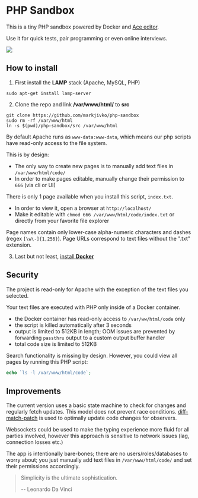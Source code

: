 # PHP Sandbox

This is a tiny PHP sandbox powered by Docker and [Ace editor](https://github.com/ajaxorg/ace).

Use it for quick tests, pair programming or even online interviews.

<a href="https://github.com/markjivko/php-sandbox/blob/main/assets/preview.gif">
   <img src="https://github.com/markjivko/php-sandbox/blob/main/assets/preview.gif?raw=true"/>
</a>

## How to install

1. First install the **LAMP** stack (Apache, MySQL, PHP)

```
sudo apt-get install lamp-server
```

2. Clone the repo and link **/var/www/html/** to **src**

```
git clone https://github.com/markjivko/php-sandbox
sudo rm -rf /var/www/html
ln -s $(pwd)/php-sandbox/src /var/www/html
```

By default Apache runs as `www-data:www-data`, which means our php scripts have read-only access to the file system.

This is by design:
 * The only way to create new pages is to manually add text files in `/var/www/html/code/`
 * In order to make pages editable, manually change their permission to `666` (via cli or UI)

There is only 1 page available when you install this script, `index.txt`.
 * In order to view it, open a browser at `http://localhost/`
 * Make it editable with `chmod 666 /var/www/html/code/index.txt` or directly from your favorite file explorer
 
Page names contain only lower-case alpha-numeric characters and dashes (regex `[\w\-]{1,256}`).
Page URLs correspond to text files without the ".txt" extension.

3. Last but not least, [install **Docker**](https://docs.docker.com/engine/install/ubuntu/)

## Security

The project is read-only for Apache with the exception of the text files you selected.

Your text files are executed with PHP only inside of a Docker container.

* the Docker container has read-only access to `/var/ww/html/code` only
* the script is killed automatically after 3 seconds
* output is limited to 512KB in length; OOM issues are prevented by forwarding `passthru` output to a custom output buffer handler
* total code size is limited to 512KB

Search functionality is missing by design. 
However, you could view all pages by running this PHP script:

```php
echo `ls -l /var/www/html/code`;
```

## Improvements

The current version uses a basic state machine to check for changes and regularly fetch updates. This model does not prevent race conditions. [diff-match-patch](https://github.com/google/diff-match-patch) is used to optimally update code changes for observers.

Websockets could be used to make the typing experience more fluid for all parties involved, however this approach is sensitive to network issues (lag, connection losses etc.)

The app is intentionally bare-bones; there are no users/roles/databases to worry about; you just manually add text files in `/var/www/html/code/` and set their permissions accordingly. 

> Simplicity is the ultimate sophistication.
> 
> -- Leonardo Da Vinci

